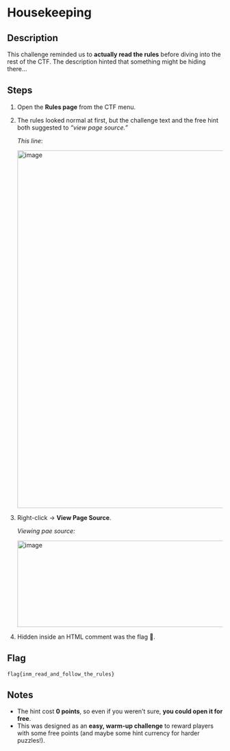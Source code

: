 # Housekeeping

## Description  
This challenge reminded us to **actually read the rules** before diving into the rest of the CTF. The description hinted that something might be hiding there…  

## Steps  
1. Open the **Rules page** from the CTF menu.  
2. The rules looked normal at first, but the challenge text and the free hint both suggested to *“view page source.”*

   _This line_:
   
   <img width="1390" height="835" alt="image" src="https://github.com/user-attachments/assets/88ce80b0-c3c9-4776-bc20-d2454c6905dd" />

4. Right-click → **View Page Source**.

   _Viewing pae source:_

   <img width="1880" height="202" alt="image" src="https://github.com/user-attachments/assets/8ce665f9-7eae-4515-9561-6b244132f432" />

6. Hidden inside an HTML comment was the flag 🎉.  

## Flag  
```flag{inm_read_and_follow_the_rules}```


## Notes  
- The hint cost **0 points**, so even if you weren’t sure, **you could open it for free**.  
- This was designed as an **easy, warm-up challenge** to reward players with some free points (and maybe some hint currency for harder puzzles!).  

